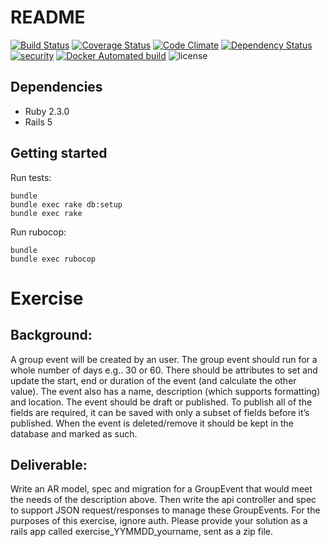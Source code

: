 # README

[![Build Status](https://travis-ci.org/ryanfox1985/group_events_rails_5.svg?branch=master)](https://travis-ci.org/ryanfox1985/group_events_rails_5)
[![Coverage Status](https://coveralls.io/repos/github/ryanfox1985/group_events_rails_5/badge.svg?branch=master)](https://coveralls.io/github/ryanfox1985/group_events_rails_5?branch=master)
[![Code Climate](https://codeclimate.com/github/ryanfox1985/group_events_rails_5/badges/gpa.svg)](https://codeclimate.com/github/ryanfox1985/group_events_rails_5)
[![Dependency Status](https://gemnasium.com/badges/github.com/ryanfox1985/group_events_rails_5.svg)](https://gemnasium.com/github.com/ryanfox1985/group_events_rails_5)
[![security](https://hakiri.io/github/ryanfox1985/group_events_rails_5/master.svg)](https://hakiri.io/github/ryanfox1985/group_events_rails_5/master)
[![Docker Automated build](https://img.shields.io/docker/automated/jrottenberg/ffmpeg.svg)](https://hub.docker.com/r/ryanfox1985/group_events_rails_5)
![license](https://img.shields.io/github/license/mashape/apistatus.svg)

## Dependencies
* Ruby 2.3.0
* Rails 5

## Getting started

Run tests:
```shell
bundle
bundle exec rake db:setup
bundle exec rake
```

Run rubocop:
```shell
bundle
bundle exec rubocop
```

# Exercise

## Background:

A group event will be created by an user. The group event should run for a whole number of days e.g.. 30 or 60. There should be attributes to set and update the start, end or duration of the event (and calculate the other value). The event also has a name, description (which supports formatting) and location. The event should be draft or published. To publish all of the fields are required, it can be saved with only a subset of fields before it’s published. When the event is deleted/remove it should be kept in the database and marked as such.

## Deliverable:

Write an AR model, spec and migration for a GroupEvent that would meet the needs of the description above. Then write the api controller and spec to support JSON request/responses to manage these GroupEvents. For the purposes of this exercise, ignore auth. Please provide your solution as a rails app called exercise_YYMMDD_yourname, sent as a zip file.
